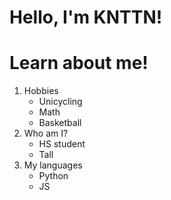 # Hello, I'm KNTTN!

Learn about me!
===

1. Hobbies
    * Unicycling
    * Math
    * Basketball
2. Who am I?
    * HS student
    * Tall
3. My languages
    * Python
    * JS